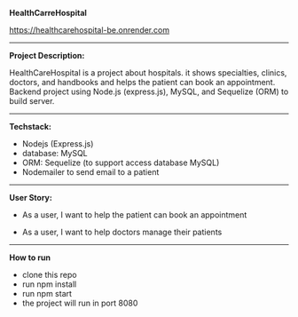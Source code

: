 **HealthCarreHospital**

https://healthcarehospital-be.onrender.com

---

**Project Description:**

HealthCareHospital is a project about hospitals. it shows specialties, clinics, doctors, and handbooks and helps the patient can book an appointment.
Backend project using Node.js (express.js), MySQL, and Sequelize (ORM) to build server.

---

**Techstack:**

- Nodejs (Express.js)
- database: MySQL
- ORM: Sequelize (to support access database MySQL)
- Nodemailer to send email to a patient

---

**User Story:**

- As a user, I want to help the patient can book an appointment

- As a user, I want to help doctors manage their patients

---

**How to run**

- clone this repo
- run npm install
- run npm start
- the project will run in port 8080
